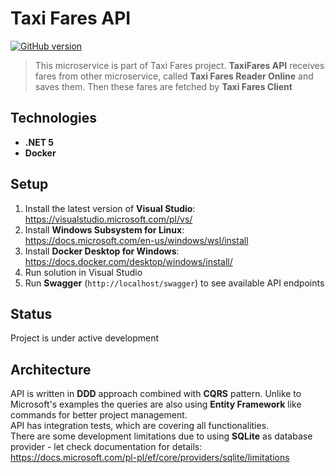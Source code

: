 # Taxi Fares API
[![GitHub version](https://img.shields.io/badge/version-1.0.0-green.svg)](https://github.com/stpdeveloping/TaxiFares.API)
> This microservice is part of Taxi Fares project. **TaxiFares API** receives fares from other microservice, called **Taxi Fares Reader Online** and saves them. Then these fares are fetched by **Taxi Fares Client**

## Technologies
* **.NET 5**
* **Docker**

## Setup
1. Install the latest version of **Visual Studio**: <br/>https://visualstudio.microsoft.com/pl/vs/
2. Install **Windows Subsystem for Linux**: <br/>https://docs.microsoft.com/en-us/windows/wsl/install
3. Install **Docker Desktop for Windows**: <br/>https://docs.docker.com/desktop/windows/install/
1. Run solution in Visual Studio
2. Run **Swagger** (`http://localhost/swagger`) to see available API endpoints

## Status
Project is under active development

## Architecture
API is written in **DDD** approach combined with **CQRS** pattern. Unlike to Microsoft's examples the queries are also using **Entity Framework** like commands for better project management. <br/>API has integration tests, which are covering all functionalities. <br/>There are some development limitations due to using **SQLite** as database provider - let check documentation for details: <br/>https://docs.microsoft.com/pl-pl/ef/core/providers/sqlite/limitations

